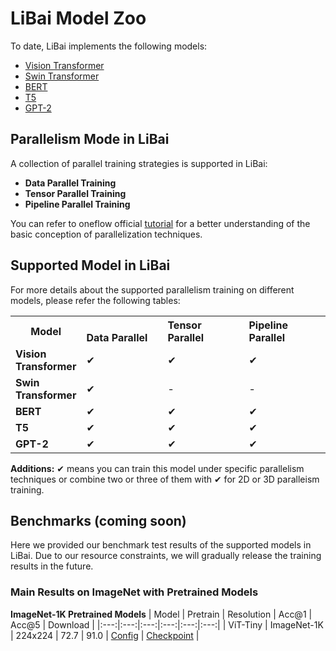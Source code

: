 # LiBai Model Zoo
To date, LiBai implements the following models:
- [Vision Transformer](https://arxiv.org/abs/2010.11929)
- [Swin Transformer](https://arxiv.org/abs/2103.14030)
- [BERT](https://arxiv.org/abs/1810.04805)
- [T5](https://arxiv.org/abs/1910.10683)
- [GPT-2](https://cdn.openai.com/better-language-models/language_models_are_unsupervised_multitask_learners.pdf)


## Parallelism Mode in LiBai
A collection of parallel training strategies is supported in LiBai:
- **Data Parallel Training**
- **Tensor Parallel Training**
- **Pipeline Parallel Training**

You can refer to oneflow official [tutorial](https://docs.oneflow.org/en/master/parallelism/01_introduction.html) for a better understanding of the basic conception of parallelization techniques.


## Supported Model in LiBai

For more details about the supported parallelism training on different models, please refer the following tables:

<table class="docutils">
  <tbody>
    <tr>
      <th width="80"> Model </th>
      <th valign="bottom" align="left" width="120">Data Parallel</th>
      <th valign="bottom" align="left" width="120">Tensor Parallel</th>
      <th valign="bottom" align="left" width="120">Pipeline Parallel</th>
    </tr>
    <tr>
      <td align="left"> <b> Vision Transformer </b> </td>
      <td align="left">&#10004;</td>
      <td align="left">&#10004;</td>
      <td align="left">&#10004;</td>
    </tr>
    <tr>
      <td align="left"> <b> Swin Transformer </b> </td>
      <td align="left">&#10004;</td>
      <td align="left">-</td>
      <td align="left">-</td>
    <tr>
      <td align="left"> <b> BERT </b> </td>
      <td align="left">&#10004;</td>
      <td align="left">&#10004;</td>
      <td align="left">&#10004;</td>
    </tr>
    <tr>
      <td align="left"> <b> T5 </b> </td>
      <td align="left">&#10004;</td>
      <td align="left">&#10004;</td>
      <td align="left">&#10004;</td>
    </tr>
    <tr>
      <td align="left"> <b> GPT-2 </b> </td>
      <td align="left">&#10004;</td>
      <td align="left">&#10004;</td>
      <td align="left">&#10004;</td>
    </tr>
    </tr>
  </tbody>
</table>

**Additions:**
&#10004; means you can train this model under specific parallelism techniques or combine two or three of them with &#10004; for 2D or 3D paralleism training.

## Benchmarks (coming soon)
Here we provided our benchmark test results of the supported models in LiBai. Due to our resource constraints, we will gradually release the training results in the future.

### Main Results on ImageNet with Pretrained Models

**ImageNet-1K Pretrained Models**
| Model | Pretrain | Resolution | Acc@1 | Acc@5 | Download |
|:---:|:---:|:---:|:---:|:---:|:---:|
| ViT-Tiny | ImageNet-1K | 224x224 | 72.7 | 91.0 | [Config](https://oneflow-public.oss-cn-beijing.aliyuncs.com/model_zoo/LiBai/ImageNet/vit_tiny_patch16_224/config.yaml) \| [Checkpoint](https://oneflow-public.oss-cn-beijing.aliyuncs.com/model_zoo/LiBai/ImageNet/vit_tiny_patch16_224/model_best.zip) |